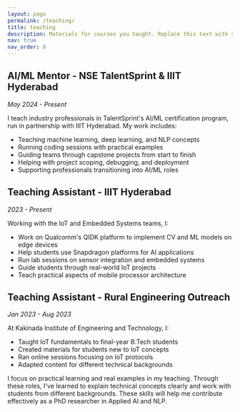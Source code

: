 ```yaml
---
layout: page
permalink: /teaching/
title: teaching
description: Materials for courses you taught. Replace this text with your description.
nav: true
nav_order: 6
---
```


## AI/ML Mentor - NSE TalentSprint & IIIT Hyderabad

*May 2024 - Present*

I teach industry professionals in TalentSprint's AI/ML certification program, run in partnership with IIIT Hyderabad. My work includes:

- Teaching machine learning, deep learning, and NLP concepts
- Running coding sessions with practical examples
- Guiding teams through capstone projects from start to finish
- Helping with project scoping, debugging, and deployment
- Supporting professionals transitioning into AI/ML roles

## Teaching Assistant - IIIT Hyderabad

*2023 - Present*

Working with the IoT and Embedded Systems teams, I:

- Work on Qualcomm's QIDK platform to implement CV and ML models on edge devices
- Help students use Snapdragon platforms for AI applications
- Run lab sessions on sensor integration and embedded systems
- Guide students through real-world IoT projects
- Teach practical aspects of mobile processor architecture

## Teaching Assistant - Rural Engineering Outreach

*Jan 2023 - Aug 2023*

At Kakinada Institute of Engineering and Technology, I:

- Taught IoT fundamentals to final-year B.Tech students
- Created materials for students new to IoT concepts
- Ran online sessions focusing on IoT protocols
- Adapted content for different technical backgrounds

I focus on practical learning and real examples in my teaching. Through these roles, I've learned to explain technical concepts clearly and work with students from different backgrounds. These skills will help me contribute effectively as a PhD researcher in Applied AI and NLP.
